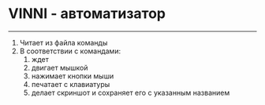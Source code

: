 # VINNI - автоматизатор

---
1. Читает из файла команды
2. В соответствии с командами:
   1. ждет
   2. двигает мышкой
   3. нажимает кнопки мыши
   4. печатает с клавиатуры
   5. делает скриншот и сохраняет его с указанным названием